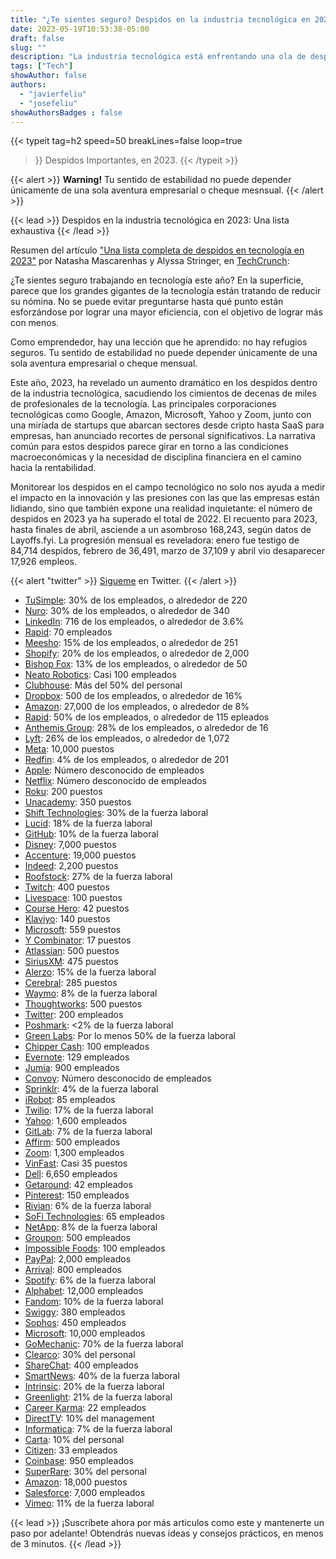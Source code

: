 ```yaml
---
title: "¿Te sientes seguro? Despidos en la industria tecnológica en 2023: Una lista exhaustiva"
date: 2023-05-19T10:53:38-05:00
draft: false
slug: ""
description: "La industria tecnológica está enfrentando una ola de despidos, con empresas grandes y pequeñas recortando empleos. Aquí hay una lista completa de los despidos que se han anunciado hasta ahora en 2023."
tags: ["Tech"]
showAuthor: false
authors:
  - "javierfeliu"
  - "josefeliu"
showAuthorsBadges : false  
---
```

 {{< typeit 
  tag=h2
  speed=50
  breakLines=false
  loop=true
>}}
Despidos Importantes,
en 2023.
{{< /typeit >}}

{{< alert >}}
**Warning!** Tu sentido de estabilidad no puede depender únicamente de una sola aventura empresarial o cheque mesnsual.
{{< /alert >}}

{{< lead >}}
Despidos en la industria tecnológica en 2023: Una lista exhaustiva
{{< /lead >}}

Resumen del artículo ["Una lista completa de despidos en tecnología en 2023"](https://techcrunch.com/2023/05/18/tech-industry-layoffs/) por Natasha Mascarenhas y Alyssa Stringer, en [TechCrunch](https://techcrunch.com/):

¿Te sientes seguro trabajando en tecnología este año? En la superficie, parece que los grandes gigantes de la tecnología están tratando de reducir su nómina. No se puede evitar preguntarse hasta qué punto están esforzándose por lograr una mayor eficiencia, con el objetivo de lograr más con menos.

Como emprendedor, hay una lección que he aprendido: no hay refugios seguros. Tu sentido de estabilidad no puede depender únicamente de una sola aventura empresarial o cheque mensual.

Este año, 2023, ha revelado un aumento dramático en los despidos dentro de la industria tecnológica, sacudiendo los cimientos de decenas de miles de profesionales de la tecnología. Las principales corporaciones tecnológicas como Google, Amazon, Microsoft, Yahoo y Zoom, junto con una miríada de startups que abarcan sectores desde cripto hasta SaaS para empresas, han anunciado recortes de personal significativos. La narrativa común para estos despidos parece girar en torno a las condiciones macroeconómicas y la necesidad de disciplina financiera en el camino hacia la rentabilidad.

Monitorear los despidos en el campo tecnológico no solo nos ayuda a medir el impacto en la innovación y las presiones con las que las empresas están lidiando, sino que también expone una realidad inquietante: el número de despidos en 2023 ya ha superado el total de 2022. El recuento para 2023, hasta finales de abril, asciende a un asombroso 168,243, según datos de Layoffs.fyi. La progresión mensual es reveladora: enero fue testigo de 84,714 despidos, febrero de 36,491, marzo de 37,109 y abril vio desaparecer 17,926 empleos.

{{< alert "twitter" >}}
[Sigueme](https://twitter.com/com/JavierFeliuH) en Twitter.
{{< /alert >}}


* [TuSimple](https://techcrunch.com/2023/05/18/tusimple-to-lay-off-30-of-u-s-workforce-keep-china-business/): 30% de los empleados, o alrededor de 220
* [Nuro](https://techcrunch.com/2023/05/12/autonomous-delivery-startup-nuro-to-lay-off-30-of-workforce/): 30% de los empleados, o alrededor de 340
* [LinkedIn](https://techcrunch.com/2023/05/08/linkedin-layoffs/): 716 de los empleados, o alrededor de 3.6%
* [Rapid](https://techcrunch.com/2023/05/05/rapidapi-headcount-down-82-from-fresh-layoffs-less-than-two-weeks-after-cutting-50-of-staff/): 70 empleados
* [Meesho](https://techcrunch.com/2023/05/04/india-meesho-cuts-251-jobs/): 15% de los empleados, o alrededor de 251
* [Shopify](https://techcrunch.com/2023/05/04/shopify-to-reduce-workforce-by-20-sells-logistics-business-to-flexport-for-13-equity/): 20% de los empleados, o alrededor de 2,000
* [Bishop Fox](https://techcrunch.com/2023/05/03/bishop-fox-lays-off-employees-days-after-throwing-conference-party/): 13% de los empleados, o alrededor de 50
* [Neato Robotics](https://techcrunch.com/2023/05/01/neato-robotics-is-being-shut-down-after-18-years/): Casi 100 empleados
* [Clubhouse](https://techcrunch.com/2023/04/27/clubhouse-needs-to-fix-things-and-today-it-cut-more-than-half-of-staff/): Más del 50% del personal
* [Dropbox](https://techcrunch.com/2023/04/27/dropbox-lays-off-500-employees-16-of-staff-ceo-says-due-to-slowing-growth-and-the-era-of-ai/): 500 de los empleados, o alrededor de 16%
* [Amazon](https://techcrunch.com/2023/04/26/amazon-closing-halo-health-division-lays-off-staff-while-offering-hardware-refunds/): 27,000 de los empleados, o alrededor de 8%
* [Rapid](https://techcrunch.com/2023/04/25/rapidapi-valued-at-1-billion-last-year-cuts-staff-by-50/): 50% de los empleados, o alrededor de 115 epleados
* [Anthemis Group](https://techcrunch.com/2023/04/25/fintech-focused-vc-firm-anthemis-group-lays-off-28-of-staff-as-part-of-restructuring/): 28% de los empleados, o alrededor de 16
* [Lyft](https://techcrunch.com/2023/04/21/lyft-to-make-significant-cuts-across-ride-hailing-company/): 26% de los empleados, o alrededor de 1,072
* [Meta](https://techcrunch.com/2023/04/18/another-round-of-mass-layoffs-expected-at-meta-this-week/): 10,000 puestos
* [Redfin](https://techcrunch.com/2023/04/13/redfin-is-laying-off-more-workers-as-housing-downturn-persists/): 4% de los empleados, o alrededor de 201
* [Apple](https://www.bloomberg.com/news/articles/2023-04-03/apple-to-make-small-number-of-job-cuts-in-some-corporate-retail-teams#xj4y7vzkg): Número desconocido de empleados
* [Netflix](https://techcrunch.com/2023/03/31/netflix-restructures-its-film-units-aiming-to-make-fewer-but-better-original-movies/): Número desconocido de empleados
* [Roku](https://techcrunch.com/2023/03/30/roku-announces-a-second-set-of-layoffs-impacting-200-employees-or-6-of-its-workforce/): 200 puestos
* [Unacademy](https://techcrunch.com/2023/03/29/unacademy-layoffs-2023/): 350 puestos
* [Shift Technologies](https://techcrunch.com/2023/03/29/online-used-car-marketplace-shift-cuts-workforce-30-following-carlotz-merger/): 30% de la fuerza laboral
* [Lucid](https://techcrunch.com/2023/03/28/lucid-to-lay-off-1300-employees-in-restructuring/): 18% de la fuerza laboral
* [GitHub](https://techcrunch.com/2023/03/27/github-slashes-engineering-team-in-india/): 10% de la fuerza laboral
* [Disney](https://techcrunch.com/2023/03/27/disney-layoffs-2023-ceo-bob-iger-memo/): 7,000 puestos
* [Accenture](https://techcrunch.com/2023/03/23/accenture-to-cut-19000-jobs/): 19,000 puestos
* [Indeed](https://techcrunch.com/2023/03/22/job-listing-platform-indeed-lays-off-2200-employees/): 2,200 puestos
* [Roofstock](https://techcrunch.com/2023/03/22/roofstock-valued-at-1-9b-last-year-cuts-27-of-staff-in-second-round-of-layoffs/): 27% de la fuerza laboral
* [Twitch](https://techcrunch.com/2023/03/20/twitch-says-it-will-lay-off-400-employees/): 400 puestos
* [Livespace](https://www.latestly.com/technology/livspace-layoffs-home-interiors-and-renovation-platform-cuts-100-employees-as-part-of-cost-cutting-measures-4968163.html): 100 puestos
* [Course Hero](https://techcrunch.com/2023/03/16/course-hero-edtech-unicorn-last-valued-at-3-6-billion-conducts-layoffs/): 42 puestos
* [Klaviyo](https://techcrunch.com/2023/03/15/klaviyo-conducts-company-wide-layoffs/): 140 puestos
* [Microsoft](https://techcrunch.com/2023/03/13/microsoft-lays-off-an-ethical-ai-team-as-it-doubles-down-on-openai/): 559 puestos
* [Y Combinator](https://techcrunch.com/2023/03/13/y-combinator-cuts-nearly-20-of-staff-scales-back-growth-stage-investments/): 17 puestos
* [Atlassian](https://techcrunch.com/2023/03/06/atlassian-cuts-5-of-its-workforce/): 500 puestos
* [SiriusXM](https://techcrunch.com/2023/03/06/siriusxm-announces-layoffs-of-475-people-or-8-of-its-total-workforce/): 475 puestos
* [Alerzo](https://techcrunch.com/2023/03/06/nigerian-b2b-e-commerce-startup-alerzo-cuts-15-of-full-time-staff-in-second-round-of-layoffs/): 15% de la fuerza laboral
* [Cerebral](https://www.mobihealthnews.com/news/cerebral-announces-third-round-layoffs-less-year): 285 puestos
* [Waymo](https://techcrunch.com/2023/03/01/waymo-cuts-200-employees-after-second-round-of-layoffs/): 8% de la fuerza laboral
* [Thoughtworks](https://techcrunch.com/2023/03/01/thoughtworks-layoffs-economic-slowdown/): 500 puestos
* [Twitter](https://techcrunch.com/2023/02/26/more-layoffs-at-twitter-and-loyalist-esther-crawford-isnt-spared/): 200 empleados
* [Poshmark](https://techcrunch.com/2023/02/24/poshmark-lays-off-employees-just-two-months-after-being-acquired-by-naver/): <2% de la fuerza laboral
* [Green Labs](https://techcrunch.com/2023/02/21/agtech-startup-green-labs-is-the-latest-korean-startup-to-lay-off-employees/): Por lo menos 50% de la fuerza laboral
* [Chipper Cash](https://techcrunch.com/2023/02/20/chipper-cash-executes-second-round-of-layoffs-less-than-three-months-after-axing-12-5-of-staff/): 100 empleados
* [Evernote](https://techcrunch.com/2023/02/27/bending-spoons-lays-off-129-evernote-staffers/): 129 empleados
* [Jumia](https://techcrunch.com/2023/02/16/jumia-laid-off-20-of-staff-in-q4-2022-amid-work-to-reduce-losses-by-half-this-year/): 900 empleados
* [Convoy](): Número desconocido de empleados
* [Sprinklr](https://techcrunch.com/2023/02/15/sprinklr-layoffs-2023/): 4% de la fuerza laboral
* [iRobot](https://www.cnbc.com/2023/02/13/irobot-layoffs-7percent-of-workforce-at-roomba-maker-let-go.html): 85 empleados
* [Twilio](https://techcrunch.com/2023/02/13/twilio-cuts-17-of-its-workforce-just-months-after-previous-round-of-layoffs/): 17% de la fuerza laboral
* [Yahoo](https://techcrunch.com/2023/02/09/yahoo-will-lay-off-20-of-staff-or-1600-people/): 1,600 empleados
* [GitLab](https://techcrunch.com/2023/02/09/gitlab-to-reduce-workforce-by-7/): 7% de la fuerza laboral
* [Affirm](https://techcrunch.com/2023/02/08/affirms-stock-plunges-as-it-misses-earnings-cuts-500-jobs-and-shutters-crypto-unit/): 500 empleados
* [Zoom](https://techcrunch.com/2023/02/07/zoom-layoffs-impact-15-of-staff/): 1,300 empleados
* [VinFast](https://techcrunch.com/2023/02/06/ev-maker-vinfast-downsizes-in-us-canada/): Casi 35 puestos
* [Dell](https://techcrunch.com/2023/02/06/more-tech-job-market-misery-as-dell-lays-off-5-of-worldwide-workforce/): 6,650 empleados
* [Getaround](https://techcrunch.com/2023/02/02/car-sharing-spac-getaround-lays-off-10-of-staff/): 42 empleados
* [Pinterest](https://techcrunch.com/2023/02/01/pinterest-lays-off-150-people-as-a-part-of-its-long-term-strategy/): 150 empleados
* [Rivian](https://techcrunch.com/2023/02/01/rivian-to-cut-another-6-of-its-workforce/): 6% de la fuerza laboral
* [SoFi Technologies](https://techcrunch.com/2023/02/06/even-well-funded-fintech-companies-are-laying-off-workers/): 65 empleados
* [NetApp](https://techcrunch.com/2023/01/31/netapp-a-specialist-in-cloud-data-management-says-it-will-lay-off-8-or-around-960-people-citing-economic-climate/): 8% de la fuerza laboral
* [Groupon](https://techcrunch.com/2023/01/30/groupon-cuts-another-500-employees-in-the-second-round-of-layoffs/): 500 empleados
* [Impossible Foods](https://techcrunch.com/2023/01/30/report-impossible-foods-planning-to-lay-off-20/): 100 empleados
* [PayPal](https://techcrunch.com/2023/02/06/even-well-funded-fintech-companies-are-laying-off-workers/): 2,000 empleados
* [Arrival](https://techcrunch.com/2023/01/30/ev-company-arrival-to-cut-workforce-by-50-in-third-restructuring-effort/): 800 empleados
* [Spotify](https://techcrunch.com/2023/01/23/spotify-cuts-6-of-its-workforce-impacting-600-people/): 6% de la fuerza laboral
* [Alphabet](https://techcrunch.com/2023/01/20/google-parent-alphabet-cuts-6-of-its-workforce-impacting-12000-people/): 12,000 empleados
* [Fandom](https://techcrunch.com/2023/01/20/fandom-lays-off-employees-across-giant-bomb-gamespot-and-metacritic/): 10% de la fuerza laboral
* [Swiggy](https://techcrunch.com/2023/01/19/indian-food-delivery-giant-swiggy-to-cut-380-jobs/): 380 empleados
* [Sophos](https://techcrunch.com/2023/01/18/sophos-global-layoffs/): 450 empleados
* [Microsoft](https://techcrunch.com/2023/01/18/microsoft-announces-10000-job-cuts-nearly-5-of-its-workforce/): 10,000 empleados
* [GoMechanic](https://techcrunch.com/2023/01/18/sequoia-india-backed-gomechanic-faces-severe-trouble/): 70% de la fuerza laboral
* [Clearco](https://techcrunch.com/2023/01/17/clearco-co-founder-michele-romanow-steps-down-cuts-30-of-staff/): 30% del personal
* [ShareChat](https://techcrunch.com/2023/01/15/sharechat-layoffs/): 400 empleados
* [SmartNews](https://techcrunch.com/2023/01/12/news-aggregator-smartnews-lays-off-40-of-non-japan-staff-with-further-reductions-planned-in-japan/): 40% de la fuerza laboral
* [Intrinsic](https://techcrunch.com/2023/01/12/alphabet-robotics-division-intrinsic-hit-with-layoffs/): 20% de la fuerza laboral
* [Greenlight](https://techcrunch.com/2023/01/12/greenlight-fintech-layoff/): 21% de la fuerza laboral
* [Career Karma](https://techcrunch.com/2023/01/12/career-karma-conducts-another-round-of-layoffs-extends-runway-to-five-years/): 22 empleados
* [DirectTV](https://techcrunch.com/2023/01/12/directv-layoffs-2023/): 10% del management
* [Informatica](https://www.infoworld.com/article/3685290/informatica-to-lay-off-7-of-its-workforce-to-cut-costs.html): 7% de la fuerza laboral
* [Carta](https://techcrunch.com/2023/01/11/carta-lays-off-10-as-cto-lawsuit-looms/): 10% del personal
* [Citizen](https://techcrunch.com/2023/01/12/crime-reporting-app-citizen-lays-off-33-employees/): 33 empleados
* [Coinbase](https://techcrunch.com/2023/01/10/coinbase-to-cut-20-jobs-and-abandon-several-projects/): 950 empleados
* [SuperRare](https://techcrunch.com/2023/01/06/nft-marketplace-superrare-cuts-30-of-staff/): 30% del personal
* [Amazon](https://techcrunch.com/2023/01/05/amazon-to-cut-18000-jobs-as-tech-layoffs-continue/): 18,000 puestos
* [Salesforce](https://techcrunch.com/2023/01/04/salesforce-to-cut-workforce-by-10-after-hiring-too-many-people-during-the-pandemic/): 7,000 empleados
* [Vimeo](https://techcrunch.com/2023/01/04/vimeo-layoffs-2023/): 11% de la fuerza laboral

{{< lead >}}
¡Suscríbete ahora por más articulos como este y mantenerte un paso por adelante! Obtendrás nuevas ideas y consejos prácticos, en menos de 3 minutos.
{{< /lead >}}
<script async data-uid="c675c53081" src="https://javier-feliu.ck.page/c675c53081/index.js"></script>
